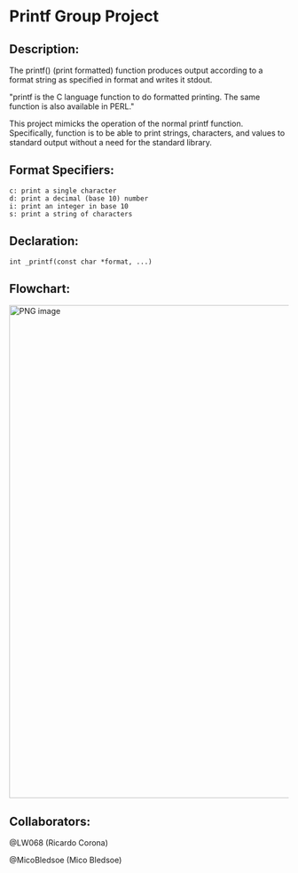 # Printf Group Project

## Description:

The printf() (print formatted) function produces output according to a format string as specified in format and writes it stdout.

"printf is the C language function to do formatted printing. The same function is also available in PERL."

This project mimicks the operation of the normal printf function. Specifically, function is to be able to print strings, characters, and values to standard output without a need for the standard library.

## Format Specifiers:
``` 
c: print a single character
d: print a decimal (base 10) number
i: print an integer in base 10
s: print a string of characters
``` 

## Declaration:

```
int _printf(const char *format, ...)
```
## Flowchart:

<img width="889" alt="PNG image" src="https://user-images.githubusercontent.com/108279441/200658620-f8286f0f-4a9a-4dbb-80b3-c6f99aeb0d7d.png">

## Collaborators:

@LW068 (Ricardo Corona)

@MicoBledsoe (Mico Bledsoe)

